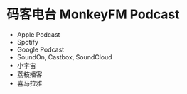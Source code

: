 # 码客电台 MonkeyFM Podcast  

- Apple Podcast 
- Spotify 
- Google Podcast
- SoundOn, Castbox, SoundCloud 
- 小宇宙 
- 荔枝播客
- 喜马拉雅 
